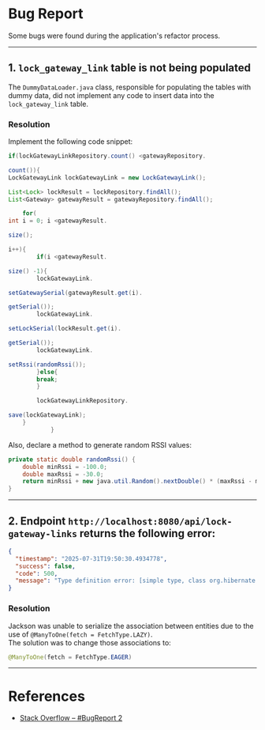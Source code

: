 # Bug Report

Some bugs were found during the application's refactor process.

---

## 1. `lock_gateway_link` table is not being populated

The `DummyDataLoader.java` class, responsible for populating the tables with dummy data, did not implement any code to
insert data into the `lock_gateway_link` table.

### Resolution

Implement the following code snippet:

```java
if(lockGatewayLinkRepository.count() <gatewayRepository.

count()){
LockGatewayLink lockGatewayLink = new LockGatewayLink();

List<Lock> lockResult = lockRepository.findAll();
List<Gateway> gatewayResult = gatewayRepository.findAll();

    for(
int i = 0; i <gatewayResult.

size();

i++){
		if(i <gatewayResult.

size() -1){
		lockGatewayLink.

setGatewaySerial(gatewayResult.get(i).

getSerial());
		lockGatewayLink.

setLockSerial(lockResult.get(i).

getSerial());
		lockGatewayLink.

setRssi(randomRssi());
		}else{
		break;
		}

		lockGatewayLinkRepository.

save(lockGatewayLink);
    }
		    }
```

Also, declare a method to generate random RSSI values:

```java
private static double randomRssi() {
	double minRssi = -100.0;
	double maxRssi = -30.0;
	return minRssi + new java.util.Random().nextDouble() * (maxRssi - minRssi);
}
```

---

## 2. Endpoint `http://localhost:8080/api/lock-gateway-links` returns the following error:

```json
{
  "timestamp": "2025-07-31T19:50:30.4934778",
  "success": false,
  "code": 500,
  "message": "Type definition error: [simple type, class org.hibernate.proxy.pojo.bytebuddy.ByteBuddyInterceptor]"
}
```

### Resolution

Jackson was unable to serialize the association between entities due to the use of
`@ManyToOne(fetch = FetchType.LAZY)`.  
The solution was to change those associations to:

```java
@ManyToOne(fetch = FetchType.EAGER)
```

---

# References

* [Stack Overflow – #BugReport 2](https://stackoverflow.com/questions/52656517/no-serializer-found-for-class-org-hibernate-proxy-pojo-bytebuddy-bytebuddyinterc)
